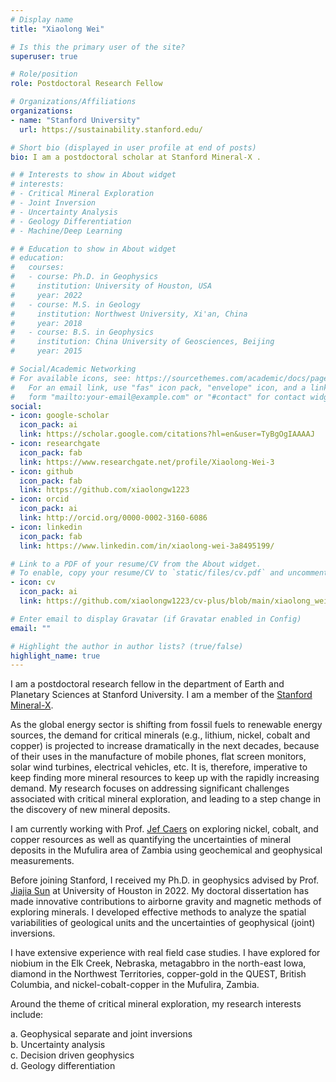 ```yaml
---
# Display name
title: "Xiaolong Wei"

# Is this the primary user of the site?
superuser: true

# Role/position
role: Postdoctoral Research Fellow

# Organizations/Affiliations
organizations:
- name: "Stanford University"
  url: https://sustainability.stanford.edu/

# Short bio (displayed in user profile at end of posts)
bio: I am a postdoctoral scholar at Stanford Mineral-X .

# # Interests to show in About widget
# interests:
# - Critical Mineral Exploration
# - Joint Inversion
# - Uncertainty Analysis
# - Geology Differentiation
# - Machine/Deep Learning

# # Education to show in About widget
# education:
#   courses:
#   - course: Ph.D. in Geophysics
#     institution: University of Houston, USA
#     year: 2022
#   - course: M.S. in Geology
#     institution: Northwest University, Xi'an, China
#     year: 2018
#   - course: B.S. in Geophysics
#     institution: China University of Geosciences, Beijing
#     year: 2015

# Social/Academic Networking
# For available icons, see: https://sourcethemes.com/academic/docs/page-builder/#icons
#   For an email link, use "fas" icon pack, "envelope" icon, and a link in the
#   form "mailto:your-email@example.com" or "#contact" for contact widget.
social:
- icon: google-scholar
  icon_pack: ai
  link: https://scholar.google.com/citations?hl=en&user=TyBgOgIAAAAJ
- icon: researchgate
  icon_pack: fab
  link: https://www.researchgate.net/profile/Xiaolong-Wei-3
- icon: github
  icon_pack: fab
  link: https://github.com/xiaolongw1223
- icon: orcid
  icon_pack: ai
  link: http://orcid.org/0000-0002-3160-6086
- icon: linkedin
  icon_pack: fab
  link: https://www.linkedin.com/in/xiaolong-wei-3a8495199/

# Link to a PDF of your resume/CV from the About widget.
# To enable, copy your resume/CV to `static/files/cv.pdf` and uncomment the lines below.
- icon: cv
  icon_pack: ai
  link: https://github.com/xiaolongw1223/cv-plus/blob/main/xiaolong_wei_cv_english.pdf

# Enter email to display Gravatar (if Gravatar enabled in Config)
email: ""

# Highlight the author in author lists? (true/false)
highlight_name: true
---
```


I am a postdoctoral research fellow in the department of Earth and Planetary Sciences at Stanford University. I am a member of the [Stanford Mineral-X](https://mineralx.sites.stanford.edu/). 

As the global energy sector is shifting from fossil fuels to renewable energy sources, the demand for critical minerals (e.g., lithium, nickel, cobalt and copper) is projected to increase dramatically in the next decades, because of their uses in the manufacture of mobile phones, flat screen monitors, solar wind turbines, electrical vehicles, etc. It is, therefore, imperative to keep finding more mineral resources to keep up with the rapidly increasing demand. My research focuses on addressing significant challenges associated with critical mineral exploration, and leading to a step change in the discovery of new mineral deposits.

I am currently working with Prof. [Jef Caers](https://profiles.stanford.edu/jef-caers) on exploring nickel, cobalt, and copper resources as well as quantifying the uncertainties of mineral deposits in the Mufulira area of Zambia using geochemical and geophysical measurements.

Before joining Stanford, I received my Ph.D. in geophysics advised by Prof. [Jiajia Sun](https://sites.google.com/view/jiajiasun) at University of Houston in 2022. My doctoral dissertation has made innovative contributions to airborne gravity and magnetic methods of exploring minerals. I developed effective methods to analyze the spatial variabilities of geological units and the uncertainties of geophysical (joint) inversions.

I have extensive experience with real field case studies. I have explored for niobium in the Elk Creek, Nebraska, metagabbro in the north-east Iowa, diamond in the Northwest Territories, copper-gold in the QUEST, British Columbia, and nickel-cobalt-copper in the Mufulira, Zambia.

<!-- <br> -->

Around the theme of critical mineral exploration, my research interests include:

a. Geophysical separate and joint inversions\
b. Uncertainty analysis\
c. Decision driven geophysics\
d. Geology differentiation

